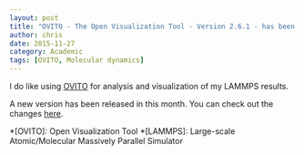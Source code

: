 ```yaml
---
layout: post
title: "OVITO - The Open Visualization Tool - Version 2.6.1 - has been released"
author: chris
date: 2015-11-27
category: Academic
tags: [OVITO, Molecular dynamics]
---
```


I do like using [OVITO](https://www.ovito.org/) for analysis and visualization of my LAMMPS results.

A new version has been released in this month. You can check out the changes [here](https://www.ovito.org/about/version-history).

*[OVITO]: Open Visualization Tool
*[LAMMPS]: Large-scale Atomic/Molecular Massively Parallel Simulator